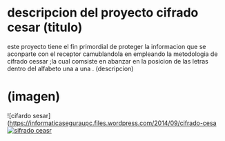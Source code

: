 # descripcion del proyecto cifrado cesar (titulo)
este proyecto tiene el fin primordial de proteger la informacion que se aconparte con el receptor camublandola 
en empleando la metodologia de cifrado cessar ;la cual comsiste en abanzar en la posicion de las letras dentro 
del alfabeto una a una . (descripcion)

# (imagen)
![cifardo sesar](https://informaticaseguraupc.files.wordpress.com/2014/09/cifrado-cesa
[![sifrado ceasr](https://youtu.be/9oGHiEvrTxQ)](https://www.youtube.com/watch?v=9oGHiEvrTxQ)





